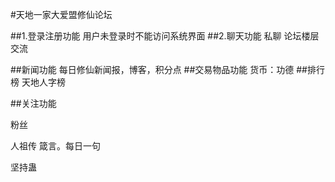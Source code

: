 #天地一家大爱盟修仙论坛

##1.登录注册功能
用户未登录时不能访问系统界面
##2.聊天功能
私聊
论坛楼层交流

##新闻功能
每日修仙新闻报，博客，积分点
##交易物品功能
货币：功德
##排行榜
天地人字榜


##关注功能

粉丝


人祖传
箴言。每日一句

坚持蛊

